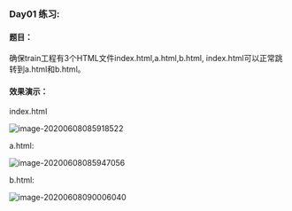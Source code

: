 ### Day01 练习:

#### 题目：

确保train工程有3个HTML文件index.html,a.html,b.html, index.html可以正常跳转到a.html和b.html。

#### 效果演示：

index.html

![image-20200608085918522](https://gitee.com/cyh199910/personal_picture_bed/raw/master/img/image-20200608085918522.png)

a.html:

![image-20200608085947056](https://gitee.com/cyh199910/personal_picture_bed/raw/master/img/image-20200608085947056.png)

b.html:

![image-20200608090006040](https://gitee.com/cyh199910/personal_picture_bed/raw/master/img/image-20200608090006040.png)